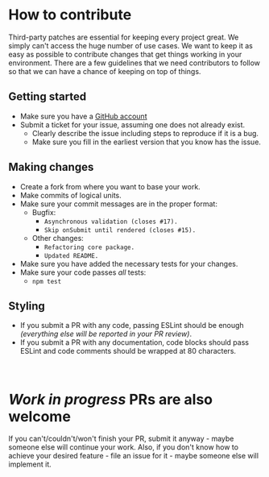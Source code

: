 # How to contribute

Third-party patches are essential for keeping every project great. We simply can't access the huge number of use cases. We want to keep it as easy as possible to contribute changes that get things working in your environment. There are a few guidelines that we need contributors to follow so that we can have a chance of keeping on top of things.

## Getting started

* Make sure you have a [GitHub account](https://github.com/signup/free)
* Submit a ticket for your issue, assuming one does not already exist.
    * Clearly describe the issue including steps to reproduce if it is a bug.
    * Make sure you fill in the earliest version that you know has the issue.

## Making changes

* Create a fork from where you want to base your work.
* Make commits of logical units.
* Make sure your commit messages are in the proper format:
    * Bugfix:
        * `Asynchronous validation (closes #17).`
        * `Skip onSubmit until rendered (closes #15).`
    * Other changes:
        * `Refactoring core package.`
        * `Updated README.`
* Make sure you have added the necessary tests for your changes.
* Make sure your code passes *all* tests:
    * `npm test`

## Styling

* If you submit a PR with any code, passing ESLint should be enough _(everything else will be reported in your PR review)_.
* If you submit a PR with any documentation, code blocks should pass ESLint and code comments should be wrapped at 80 characters.

<br>

# _Work in progress_ PRs are also welcome

If you can't/couldn't/won't finish your PR, submit it anyway - maybe someone else will continue your work. Also, if you don't know how to achieve your desired feature - file an issue for it - maybe someone else will implement it.
